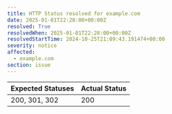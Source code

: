 ```yaml
---
title: HTTP Status resolved for example.com
date: 2025-01-01T22:28:00+00:00Z
resolved: True
resolvedWhen: 2025-01-01T22:28:00+00:00Z
resolvedStartTime: 2024-10-25T21:09:43.191474+00:00
severity: notice
affected:
  - example.com
section: issue
---
```


| Expected Statuses | Actual Status  |
|-------------------|----------------|
| 200, 301, 302 | 200 |
